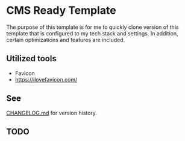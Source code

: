 # CMS Ready Template

The purpose of this template is for me to quickly clone version of this template that is configured
to my tech stack and settings. In addition, certain optimizations and features are included.

## Utilized tools
- Favicon
 - https://ilovefavicon.com/

## See
[CHANGELOG.md](./CHANGELOG.md) for version history.

## TODO
